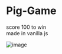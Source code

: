 # Pig-Game

score 100 to win  
made in vanilla js

![image](https://user-images.githubusercontent.com/82470912/125840092-620a067c-540d-41b0-ab5a-9efa790f2732.png)

